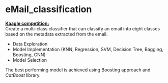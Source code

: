 # eMail_classification
[**Kaagle competition:**](https://www.kaggle.com/c/centralesupelec-ml-course)  
Create a multi-class classifier that can classify an email into eight classes based on the metadata extracted from the email.
- Data Exploration
- Model Implementation (KNN, Regression, SVM, Decision Tree, Bagging, Boosting, CNN)
- Model Selection  

The best performing model is achieved using Boosting approach and *CatBoost* library.
